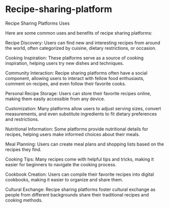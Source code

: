 # Recipe-sharing-platform

Recipe Sharing Platforms Uses

 Here are some common uses and benefits of recipe sharing platforms:

Recipe Discovery: Users can find new and interesting recipes from around the world, often categorized by cuisine, dietary restrictions, or occasion.

Cooking Inspiration: These platforms serve as a source of cooking inspiration, helping users try new dishes and techniques.

Community Interaction: Recipe sharing platforms often have a social component, allowing users to interact with fellow food enthusiasts, comment on recipes, and even follow their favorite cooks.

Personal Recipe Storage: Users can store their favorite recipes online, making them easily accessible from any device.

Customization: Many platforms allow users to adjust serving sizes, convert measurements, and even substitute ingredients to fit dietary preferences and restrictions.

Nutritional Information: Some platforms provide nutritional details for recipes, helping users make informed choices about their meals.

Meal Planning: Users can create meal plans and shopping lists based on the recipes they find.

Cooking Tips: Many recipes come with helpful tips and tricks, making it easier for beginners to navigate the cooking process.

Cookbook Creation: Users can compile their favorite recipes into digital cookbooks, making it easier to organize and share them.

Cultural Exchange: Recipe sharing platforms foster cultural exchange as people from different backgrounds share their traditional recipes and cooking methods.